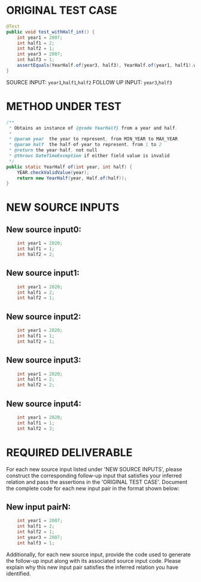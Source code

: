# ORIGINAL TEST CASE
```java
@Test
public void test_withHalf_int() {
    int year1 = 2007;
    int half1 = 2;
    int half2 = 1;
    int year3 = 2007;
    int half3 = 1;
    assertEquals(YearHalf.of(year3, half3), YearHalf.of(year1, half1).withHalf(half2));
}

```
SOURCE INPUT: `year1`,`half1`,`half2`
FOLLOW UP INPUT: `year3`,`half3`


# METHOD UNDER TEST
```java
/**
 * Obtains an instance of {@code YearHalf} from a year and half.
 *
 * @param year  the year to represent, from MIN_YEAR to MAX_YEAR
 * @param half  the half-of-year to represent, from 1 to 2
 * @return the year-half, not null
 * @throws DateTimeException if either field value is invalid
 */
public static YearHalf of(int year, int half) {
    YEAR.checkValidValue(year);
    return new YearHalf(year, Half.of(half));
}

```


# NEW SOURCE INPUTS
## New source input0:
```java
    int year1 = 2020;
    int half1 = 1;
    int half2 = 2;
```

## New source input1:
```java
    int year1 = 2020;
    int half1 = 2;
    int half2 = 1;
```

## New source input2:
```java
    int year1 = 2020;
    int half1 = 1;
    int half2 = 1;
```

## New source input3:
```java
    int year1 = 2020;
    int half1 = 2;
    int half2 = 2;
```

## New source input4:
```java
    int year1 = 2020;
    int half1 = 1;
    int half2 = 3;
```



# REQUIRED DELIVERABLE
For each new source input listed under 'NEW SOURCE INPUTS', please construct the corresponding follow-up input that satisfies your inferred relation and pass the assertions in the 'ORIGINAL TEST CASE'. Document the complete code for each new input pair in the format shown below:
## New input pairN:
```java
    int year1 = 2007;
    int half1 = 2;
    int half2 = 1;
    int year3 = 2007;
    int half3 = 1;
```

Additionally, for each new source input, provide the code used to generate the follow-up input along with its associated source input code. Please explain why this new input pair satisfies the inferred relation you have identified.